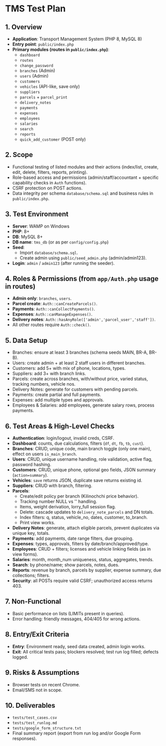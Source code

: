 # TMS Test Plan

## 1. Overview
- **Application**: Transport Management System (PHP 8, MySQL 8)
- **Entry point**: `public/index.php`
- **Primary modules (routes in `public/index.php`)**:
  - `dashboard`
  - `routes`
  - `change_password`
  - `branches` (Admin)
  - `users` (Admin)
  - `customers`
  - `vehicles` (API-like, save only)
  - `suppliers`
  - `parcels` + `parcel_print`
  - `delivery_notes`
  - `payments`
  - `expenses`
  - `employees`
  - `salaries`
  - `search`
  - `reports`
  - `quick_add_customer` (POST only)

## 2. Scope
- Functional testing of listed modules and their actions (index/list, create, edit, delete, filters, reports, printing).
- Role-based access and permissions (admin/staff/accountant + specific capability checks in `Auth` functions).
- CSRF protection on POST actions.
- Data integrity per schema `database/schema.sql` and business rules in `public/index.php`.

## 3. Test Environment
- **Server**: WAMP on Windows
- **PHP**: 8+
- **DB**: MySQL 8+
- **DB name**: `tms_db` (or as per `config/config.php`)
- **Seed**:
  - Import `database/schema.sql`.
  - Create admin using `public/seed_admin.php` (admin/admin123).
- **Login**: `admin` / `admin123` (after running the seeder).

## 4. Roles & Permissions (from `app/Auth.php` usage in routes)
- **Admin only**: `branches`, `users`.
- **Parcel create**: `Auth::canCreateParcels()`.
- **Payments**: `Auth::canCollectPayments()`.
- **Expenses**: `Auth::canManageExpenses()`.
- **Delivery notes**: `Auth::hasAnyRole(['admin','parcel_user','staff'])`.
- All other routes require `Auth::check()`.

## 5. Data Setup
- Branches: ensure at least 3 branches (schema seeds MAIN, BR-A, BR-B).
- Users: create admin + at least 2 staff users in different branches.
- Customers: add 5+ with mix of phone, locations, types.
- Suppliers: add 3+ with branch links.
- Parcels: create across branches, with/without price, varied status, tracking numbers, vehicle nos.
- Delivery Notes: generate for customers with pending parcels.
- Payments: create partial and full payments.
- Expenses: add multiple types and approvals.
- Employees & Salaries: add employees, generate salary rows, process payments.

## 6. Test Areas & High-Level Checks
- **Authentication**: login/logout, invalid creds, CSRF.
- **Dashboard**: counts, due calculations, filters (`df`, `dt`, `fb`, `tb`, `cust`).
- **Branches**: CRUD, unique code, main branch toggle (only one main), effect on users `is_main_branch`.
- **Users**: CRUD, unique username handling, role validation, active flag, password hashing.
- **Customers**: CRUD, unique phone, optional geo fields, JSON summary (`action=summary`).
- **Vehicles**: `save` returns JSON, duplicate save returns existing id.
- **Suppliers**: CRUD with branch, filtering.
- **Parcels**:
  - Create/edit policy per branch (Kilinochchi price behavior).
  - Tracking number NULL vs '' handling.
  - Items, weight derivation, lorry_full session flag.
  - Delete: cascade updates to `delivery_note_parcels` and DN totals.
  - Index filters: q, status, vehicle_no, dates, customer, to_branch.
  - Print view works.
- **Delivery Notes**: generate, attach eligible parcels, prevent duplicates via unique key, totals.
- **Payments**: add payments, date range filters, due grouping.
- **Expenses**: types, approvals, filters by date/branch/approved/type.
- **Employees**: CRUD + filters; licenses and vehicle linking fields (as in view forms).
- **Salaries**: month, month_num uniqueness, status, aggregates, trends.
- **Search**: by phone/name; show parcels, notes, dues.
- **Reports**: revenue by branch, parcels by supplier, expense summary, due collections; filters.
- **Security**: all POSTs require valid CSRF; unauthorized access returns 403.

## 7. Non-Functional
- Basic performance on lists (LIMITs present in queries).
- Error handling: friendly messages, 404/405 for wrong actions.

## 8. Entry/Exit Criteria
- **Entry**: Environment ready, seed data created, admin login works.
- **Exit**: All critical tests pass; blockers resolved; test run log filled; defects logged.

## 9. Risks & Assumptions
- Browser tests on recent Chrome.
- Email/SMS not in scope.

## 10. Deliverables
- `tests/test_cases.csv`
- `tests/test_runlog.md`
- `tests/google_form_structure.txt`
- Final summary report (export from run log and/or Google Form responses).
